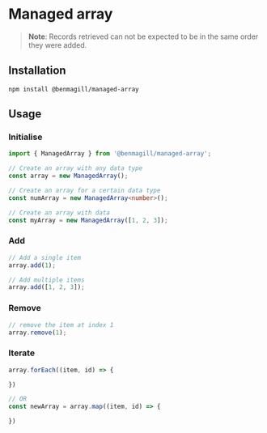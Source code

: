 # Managed array

> **Note**: Records retrieved can not be expected to be in the same order they were added.

## Installation

`npm install @benmagill/managed-array`

## Usage
### Initialise
```typescript
import { ManagedArray } from '@benmagill/managed-array';

// Create an array with any data type
const array = new ManagedArray();

// Create an array for a certain data type
const numArray = new ManagedArray<number>();

// Create an array with data
const myArray = new ManagedArray([1, 2, 3]);
```

### Add
```typescript
// Add a single item
array.add(1);

// Add multiple items
array.add([1, 2, 3]);
```

### Remove 
```typescript
// remove the item at index 1
array.remove(1);
```

### Iterate
```typescript
array.forEach((item, id) => {

})

// OR
const newArray = array.map((item, id) => {

})

```